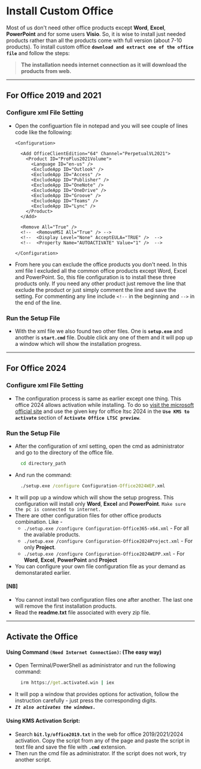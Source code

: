 # Install Custom Office
Most of us don't need other office products except **Word**, **Excel**, **PowerPoint** and for some users **Visio**. So, it is wise to install just needed products rather than all the products come with full version (about 7-10 products). To install custom office **`download and extract one of the office file`** and follow the steps:

> **The installation needs internet connection as it will download the products from web.**

---

## **For Office 2019 and 2021**
### Configure xml File Setting
- Open the configuartion file in notepad and you will see couple of lines code like the following:
  ```code
  <Configuration>

    <Add OfficeClientEdition="64" Channel="PerpetualVL2021">
      <Product ID="ProPlus2021Volume">
        <Language ID="en-us" />
        <ExcludeApp ID="Outlook" />
        <ExcludeApp ID="Access" />
        <ExcludeApp ID="Publisher" />
        <ExcludeApp ID="OneNote" />
        <ExcludeApp ID="OneDrive" />
        <ExcludeApp ID="Groove" />
        <ExcludeApp ID="Teams" />
        <ExcludeApp ID="Lync" />
      </Product>
    </Add>

    <Remove All="True" />
    <!--  <RemoveMSI All="True" /> -->
    <!--  <Display Level="None" AcceptEULA="TRUE" />  -->
    <!--  <Property Name="AUTOACTIVATE" Value="1" />  -->

  </Configuration>
  ```
- From here you can exclude the office products you don't need. In this xml file I excluded all the common office products except Word, Excel and PowerPoint. So, this file configuration is to install these three products only. If you need any other product just remove the line that exclude the product or just simply comment the line and save the setting. For commenting any line include `<!--` in the beginning and `-->` in the end of the line.

### Run the Setup File
- With the xml file we also found two other files. One is **`setup.exe`** and another is **`start.cmd`** file. Double click any one of them and it will pop up a window which will show the installation progress.

---

## **For Office 2024**
### Configure xml File Setting
- The configuration process is same as earlier except one thing. This office 2024 allows activation while installing. To do so [visit the microsoft official site](https://learn.microsoft.com/en-us/office/ltsc/preview/install-ltsc-preview) and use the given key for office ltsc 2024 in the **`Use KMS to activate`** section of **`Activate Office LTSC preview`**.
### Run the Setup File
- After the configuration of xml setting, open the cmd as administrator and go to the directory of the office file.
  ```cmd
    cd directory_path
  ```
- And run the command:
  ```cmd
    ./setup.exe /configure Configuration-Office2024WEP.xml
  ```
- It will pop up a window which will show the setup progress. This configuration will install only **Word**, **Excel** and **PowerPoint**. `Make sure the pc is connected to internet.`
- There are other configuration files for other office products combination. Like -
  - `./setup.exe /configure Configuration-Office365-x64.xml` - For all the available products.
  - `./setup.exe /configure Configuration-Office2024Project.xml` - For only **Project**.
  - `./setup.exe /configure Configuration-Office2024WEPP.xml` - For **Word**, **Excel**, **PowerPoint** and **Project**
- You can configure your own file configuration file as your demand as demonstarated earlier.

#### [NB]
- You cannot install two configuration files one after another. The last one will remove the first installation products.
- Read the **readme.txt** file associated with every zip file.

---


## Activate the Office

#### Using Command `(Need Internet Connection)`: (The easy way)
- Open Terminal/PowerShell as administrator and run the following command: 
  ```cmd
    irm https://get.activated.win | iex
  ```
- It will pop a window that provides options for activation, follow the instruction carefully - just press the corresponding digits.
- ***`It also activates the windows.`***

#### Using KMS Activation Script:
- Search **`bit.ly/office2019.txt`** in the web for office 2019/2021/2024 activation. Copy the script from any of the page and paste the script in text file and save the file with **`.cmd`** extension.
- Then run the cmd file as administrator. If the script does not work, try another script.